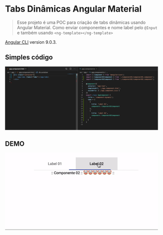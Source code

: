 # Tabs Dinâmicas Angular Material

> Esse projeto é uma POC para criação de tabs dinâmicas usando Angular Material. 
Como enviar componentes e nome label pelo `@Input` e também usando `<ng-template></ng-template>`

[Angular CLI](https://github.com/angular/angular-cli) version 9.0.3.

## Simples código

![](https://github.com/tosipaulo/tabs-dymanic-angular-material/raw/master/src/assets/ts.png)

## DEMO

![](https://github.com/tosipaulo/tabs-dymanic-angular-material/raw/master/src/assets/DEMO.gif)


